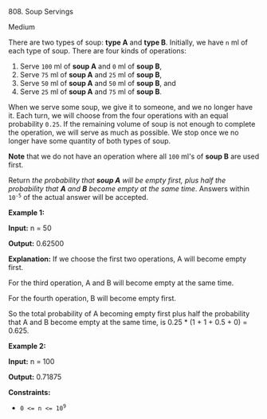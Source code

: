 ﻿808\. Soup Servings

Medium

There are two types of soup: **type A** and **type B**. Initially, we have `n` ml of each type of soup. There are four kinds of operations:

1.  Serve `100` ml of **soup A** and `0` ml of **soup B**,
2.  Serve `75` ml of **soup A** and `25` ml of **soup B**,
3.  Serve `50` ml of **soup A** and `50` ml of **soup B**, and
4.  Serve `25` ml of **soup A** and `75` ml of **soup B**.

When we serve some soup, we give it to someone, and we no longer have it. Each turn, we will choose from the four operations with an equal probability `0.25`. If the remaining volume of soup is not enough to complete the operation, we will serve as much as possible. We stop once we no longer have some quantity of both types of soup.

**Note** that we do not have an operation where all `100` ml's of **soup B** are used first.

Return _the probability that **soup A** will be empty first, plus half the probability that **A** and **B** become empty at the same time_. Answers within <code>10<sup>-5</sup></code> of the actual answer will be accepted.

**Example 1:**

**Input:** n = 50

**Output:** 0.62500

**Explanation:** If we choose the first two operations, A will become empty first. 

For the third operation, A and B will become empty at the same time. 

For the fourth operation, B will become empty first. 

So the total probability of A becoming empty first plus half the probability that A and B become empty at the same time, is 0.25 \* (1 + 1 + 0.5 + 0) = 0.625.

**Example 2:**

**Input:** n = 100

**Output:** 0.71875

**Constraints:**

*   <code>0 <= n <= 10<sup>9</sup></code>